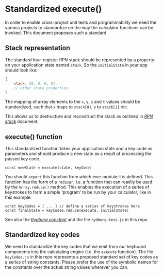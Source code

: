 # Standardized execute()

In order to enable cross-project unit tests and programmability we need the various projects to standardize on the way the calculator functions can be invoked. This document proposes such a standard.

## Stack representation

The standard four-register RPN stack should be represented by a property on your application state named `stack`. So the `initialState` in your app should look like:

```js
{
    stack: [0, 0, 0, 0],
    // other state properties
}
```

The mapping of array elements to the `x`, `y`, `z` and `t` values should be standardized, such that `x` maps to `stack[0]`, `y` to `stack[1]` etc.

This allows us to destructure and reconstruct the stack as outlined in [_RPN stack_](https://github.com/remarcmij/calculator-project-class8/blob/master/RPN%20stack.md) document.

## execute() function

This standardized function takes your application state and a key code as parameters and should produce a new state as a result of processing the passed key code.

```
const newState = execute(state, keyCode)
```

You should `export` this function from which ever module it is defined. This function has the form of a `reducer`, i.e. a function that can readily be used by the `Array.reduce()` method. This enables the execution of a series of keystrokes to form a simple 'program' to be run by your calculator, like in this example:

```
const keyCodes = [ ... ] // define a series of keystrokes here
const finalState = keyCodes.reduce(execute, initialState)
```

See also the [_Rydberg constant_](https://github.com/remarcmij/calculator-project-class8/blob/master/Rydberg%20constant.md) and the file `rydberg.test.js` in this repo.

## Standardized key codes

We need to standardize the key codes that we emit from our keyboard components into the calculating engine (i.e. the `execute` function). The file `keyCodes.js` in this repo represents a proposed standard set of key codes as a series of string constants. Please prefer the use of the symbolic names for the constants over the actual string values wherever you can.


